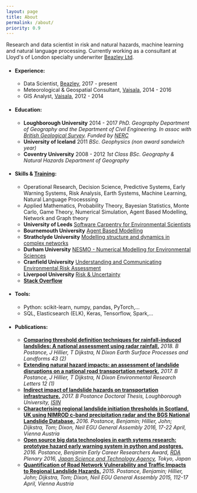 ```yaml
---
layout: page
title: About
permalink: /about/
priority: 0.9
---
```

Research and data scientist in risk and natural hazards, machine learning and natural language processing. 
Currently working as a consultant at Lloyd's of London specialty underwriter [Beazley Ltd](https://www.beazley.com/london_market.html).

- #### Experience:
  - Data Scientist, [Beazley](https://www.beazley.com/london_market.html), 2017 - present
  - Meteorological & Geospatial Consultant, [Vaisala](https://www.vaisala.com/en), 2014 - 2016
  - GIS Analyst, [Vaisala](https://www.vaisala.com/en), 2012 - 2014

- #### Education:
  - **Loughborough University** 2014 - 2017
	*PhD. Geography
	Department of Geography and the Department of Civil Engineering.
	In assoc with [British Geological Survey](https://www.bgs.ac.uk/).
	Funded by [NERC](https://nerc.ukri.org/)*
  - **University of Iceland** 2011
	*BSc. Geophysics (non award sandwich year)*
  - **Coventry University** 2008 - 2012
	*1st Class BSc. Geography & Natural Hazards
	Department of Geography*

- #### Skills & [Training](https://github.com/bpostance/training.doctoral_training):
  - Operational Research, Decision Science, Predictive Systems, Early Warning Systems, Risk Analysis, Earth Systems, Machine Learning, Natural Language Processsing
  - Applied Mathematics, Probability Theory, Bayesian Statistics, Monte Carlo, Game Theory, Numerical Simulation, Agent Based Modelling, Network and Graph theory
  - **University of Leeds** [Software Carpentry for Environmental Scientists](https://andreww.github.io/2016-01-18-leeds/)
  - **Bournemouth University** [Agent Based Modelling](http://gotw.nerc.ac.uk/list_full.asp?pcode=NE%2FN000595%2F1&cookieConsent=A)
  - **Strathclyde University** [Modelling structure and dynamics in complex networks](http://www.estradalab.org/wp-content/uploads/2015/10/BookChapter_11.pdf)
  - **Durham University** [NESMO  - Numerical Modelling for Environmental Sciences](http://community.dur.ac.uk/nerc.modelling/)
  - **Cranfield University** [Understanding and Communicating Environmental Risk Assessment](https://www.cranfield.ac.uk/courses/short/environment/understanding-and-communicating-environmental-risk-assessment)
  - **Liverpool University** [Risk & Uncertainty]()
  - [**Stack Overflow**](https://stackexchange.com/users/5244883/benp?tab=accounts)
  

- #### Tools:
  - Python: scikit-learn, numpy, pandas, PyTorch,...
  - SQL, Elasticsearch (ELK), Keras, Tensorflow, Spark,...
  
- #### Publications:
  - [**Comparing threshold definition techniques for rainfall‐induced landslides: A national assessment using radar rainfall.**](https://onlinelibrary.wiley.com/doi/pdf/10.1002/esp.4202)
	*2018. B Postance, J Hillier, T Dijkstra, N Dixon
	Earth Surface Processes and Landforms 43 (2)*
  - [**Extending natural hazard impacts: an assessment of landslide disruptions on a national road transportation network.**](https://iopscience.iop.org/article/10.1088/1748-9326/aa5555/meta)
	*2017. B Postance, J Hillier, T Dijkstra, N Dixon
	Environmental Research Letters 12 (1)*
  - [**Indirect impact of landslide hazards on transportation infrastructure.**](https://ethos.bl.uk/OrderDetails.do?uin=uk.bl.ethos.747889)
	*2017. B Postance
	Doctoral Thesis, Loughborough University, [ISIN](http://www.isni.org/isni/0000000472327336)*
  - [**Characterising regional landslide initiation thresholds in Scotland, UK using NIMROD c-band precipitation radar and the BGS National Landslide Database.**](http://adsabs.harvard.edu/abs/2016EGUGA..18.4480P)
	*2016. Postance, Benjamin; Hillier, John; Dijkstra, Tom; Dixon, Neil
	EGU General Assembly 2016, 17-22 April, Vienna Austria*
  - [**Open source big data technologies in earth sytems research: prototype hazard early warning system in python and postgres.**](https://rd-alliance.org/early-career-european-researchers-scientists-working-data-march-2016.html)
	*2016. Postance, Benjamin
	Early Career Researchers Award, [RDA](https://rd-alliance.org/plenaries/rda-seventh-plenary-meeting-tokyo-japan) Plenary 2016, [Japan Science and Technology Agency](http://www.jst.go.jp/EN/), Tokyo, Japan*
  - [**Quantification of Road Network Vulnerability and Traffic Impacts to Regional Landslide Hazards.**](http://adsabs.harvard.edu/abs/2015EGUGA..17.3677P)
	*2015. Postance, Benjamin; Hillier, John; Dijkstra, Tom; Dixon, Neil
	EGU General Assembly 2015, 112-17 April, Vienna Austria*